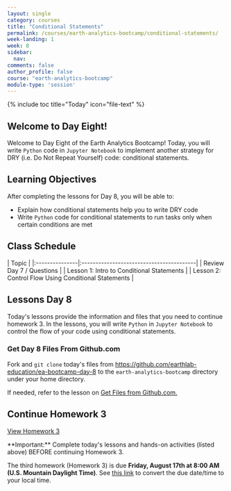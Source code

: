 ```yaml
---
layout: single
category: courses
title: "Conditional Statements"
permalink: /courses/earth-analytics-bootcamp/conditional-statements/
week-landing: 1
week: 8
sidebar:
  nav:
comments: false
author_profile: false
course: "earth-analytics-bootcamp"
module-type: 'session'
---
```

{% include toc title="Today" icon="file-text" %}

<div class="notice--info" markdown="1">

## <i class="fa fa-ship" aria-hidden="true"></i> Welcome to Day Eight!

Welcome to Day Eight of the Earth Analytics Bootcamp! Today, you will write `Python` code in `Jupyter Notebook` to implement another strategy for DRY (i.e. Do Not Repeat Yourself) code: conditional statements. 


## <i class="fa fa-graduation-cap" aria-hidden="true"></i> Learning Objectives

After completing the lessons for Day 8, you will be able to:

* Explain how conditional statements help you to write DRY code
* Write `Python` code for conditional statements to run tasks only when certain conditions are met

</div>


## <i class="fa fa-calendar-check-o" aria-hidden="true"></i> Class Schedule

| Topic                                                     | 
|:---------------|:-----------------------------------------|
| Review Day 7 / Questions                                  | 
| Lesson 1: Intro to Conditional Statements | 
| Lesson 2: Control Flow Using Conditional Statements      |   


## <i class="fa fa-pencil"></i> Lessons Day 8

Today's lessons provide the information and files that you need to continue homework 3. In the lessons, you will write `Python` in `Jupyter Notebook` to control the flow of your code using conditional statements.  


### Get Day 8 Files From Github.com

Fork and `git clone` today's files from https://github.com/earthlab-education/ea-bootcamp-day-8 to the `earth-analytics-bootcamp` directory under your home directory.

If needed, refer to the lesson on <a href="{{ site.url }}/courses/earth-analytics-bootcamp/get-started-with-open-science/get-files-from-github/" >Get Files from Github.com.</a>
   

## <i class="fa fa-pencil"></i>  Continue Homework 3

<a class="btn btn--info btn--x-large" href="{{ site.url }}/courses/earth-analytics-bootcamp/earth-analytics-bootcamp-homework-3/"> <i class="fa fa-info-circle"></i>
View Homework 3</a>

<div class="notice--success" markdown="1">
<i class="fa fa-star"></i> **Important:** Complete today's lessons and hands-on activities (listed above) BEFORE continuing Homework 3.
</div>

The third homework (Homework 3) is due **Friday, August 17th at 8:00 AM (U.S. Mountain Daylight Time)**. See <a href="https://www.timeanddate.com/worldclock/fixedtime.html?iso=20180817T08&p1=1243" target="_blank">this link</a>  to convert the due date/time to your local time.

